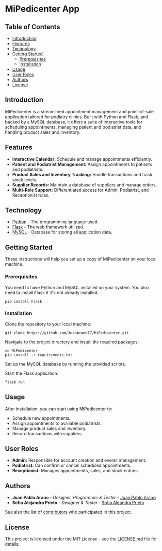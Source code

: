 # MiPedicenter App

## Table of Contents
- [Introduction](#introduction)
- [Features](#features)
- [Technology](#technology)
- [Getting Started](#getting-started)
  - [Prerequisites](#prerequisites)
  - [Installation](#installation)
- [Usage](#usage)
- [User Roles](#user-roles)
- [Authors](#authors)
- [License](#license)

## Introduction

MiPedicenter is a streamlined appointment management and point-of-sale application tailored for podiatry clinics. Built with Python and Flask, and backed by a MySQL database, it offers a suite of interactive tools for scheduling appointments, managing patient and podiatrist data, and handling product sales and inventory.

## Features

- **Interactive Calendar:** Schedule and manage appointments efficiently.
- **Patient and Podiatrist Management:** Assign appointments to patients and podiatrists.
- **Product Sales and Inventory Tracking:** Handle transactions and track stock levels.
- **Supplier Records:** Maintain a database of suppliers and manage orders.
- **Multi-Role Support:** Differentiated access for Admin, Podiatrist, and Receptionist roles.

## Technology

- [Python](https://www.python.org/) - The programming language used.
- [Flask](https://flask.palletsprojects.com/) - The web framework utilized.
- [MySQL](https://www.mysql.com/) - Database for storing all application data.

## Getting Started

These instructions will help you set up a copy of MiPedicenter on your local machine.

### Prerequisites

You need to have Python and MySQL installed on your system. You also need to install Flask if it's not already installed.

```
pip install Flask
```

### Installation

Clone the repository to your local machine:

```
git clone https://github.com/JuanArano17/MiPedicenter.git
```

Navigate to the project directory and install the required packages:

```
cd MiPedicenter
pip install -r requirements.txt
```

Set up the MySQL database by running the provided scripts.

Start the Flask application:

```
flask run
```

## Usage

After installation, you can start using MiPedicenter to:

- Schedule new appointments.
- Assign appointments to available podiatrists.
- Manage product sales and inventory.
- Record transactions with suppliers.

## User Roles

- **Admin:** Responsible for account creation and overall management.
- **Podiatrist:** Can confirm or cancel scheduled appointments.
- **Receptionist:** Manages appointments, sales, and stock entries.

## Authors

- **Juan Pablo Arano** - *Designer, Programmer & Tester* - [Juan Pablo Arano](https://github.com/JuanArano17)
- **Sofia Alejandra Prieto** - *Designer & Tester* - [Sofia Aleandra Prieto](https://github.com/sofipp)
  
See also the list of [contributors](https://github.com/JuanArano17/MiPedicenter/contributors) who participated in this project.

## License

This project is licensed under the MIT License - see the [LICENSE.md](LICENSE.md) file for details.
